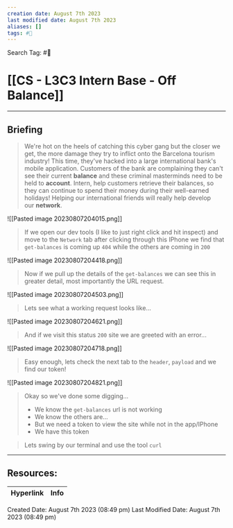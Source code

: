 ```yaml
---
creation date: August 7th 2023
last modified date: August 7th 2023
aliases: []
tags: #🧩
---
```


Search Tag: #🧩  

# [[CS - L3C3 Intern Base - Off Balance]]  
___

## Briefing

>We're hot on the heels of catching this cyber gang but the closer we get, the more damage they try to inflict onto the Barcelona tourism industry!
>This time, they've hacked into a large international bank's mobile application. Customers of the bank are complaining they can't see their current **balance** and these criminal masterminds need to be held to **account**. Intern, help customers retrieve their balances, so they can continue to spend their money during their well-earned holidays!
>Helping our international friends will really help develop our **network**.


![[Pasted image 20230807204015.png]]

> If we open our dev tools (I like to just right click and hit inspect) and move to the `Network` tab after clicking through this IPhone we find that `get-balances` is coming up `404` while the others are coming in `200`

![[Pasted image 20230807204418.png]]

> Now if we pull up the details of the `get-balances` we can see this in greater detail, most importantly the URL request. 

![[Pasted image 20230807204503.png]]

> Lets see what a working request looks like...

![[Pasted image 20230807204621.png]]

> And if we visit this status `200` site we are greeted with an error...

![[Pasted image 20230807204718.png]]

> Easy enough, lets check the next tab to the `header`, `payload` and we find our token!

![[Pasted image 20230807204821.png]]

> Okay so we've done some digging...
> - We know the `get-balances` url is not working
> - We know the others are...
> - But we need a token to view the site while not in the app/IPhone
> - We have this token

> Lets swing by our terminal and use the tool `curl`












___

## Resources:

| Hyperlink | Info |
| --------- | ---- |


Created Date: August 7th 2023 (08:49 pm) 
Last Modified Date: August 7th 2023 (08:49 pm)
